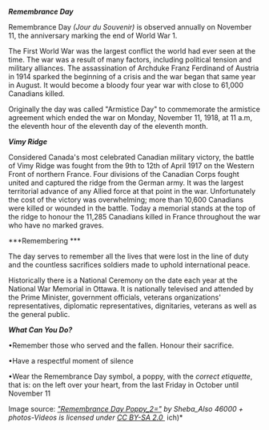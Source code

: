 

***Remembrance Day***

Remembrance Day *(Jour du Souvenir)* is observed annually on November
11, the anniversary marking the end of World War 1. 

The First World War was the largest conflict the world had ever seen at
the time. The war was a result of many factors, including political
tension and military alliances. The assassination of Archduke Franz
Ferdinand of Austria in 1914 sparked the beginning of a crisis and the
war began that same year in August. It would become a bloody four year
war with close to 61,000 Canadians killed.

Originally the day was called "Armistice Day" to commemorate the
armistice agreement which ended the war on Monday, November 11, 1918, at
11 a.m, the eleventh hour of the eleventh day of the eleventh month. 

***Vimy Ridge***

Considered Canada's most celebrated Canadian military victory, the
battle of Vimy Ridge was fought from the 9th to 12th of April 1917 on
the Western Front of northern France. Four divisions of the Canadian
Corps fought united and captured the ridge from the German army. It was
the largest territorial advance of any Allied force at that point in the
war. Unfortunately the cost of the victory was overwhelming; more than
10,600 Canadians were killed or wounded in the battle. Today a memorial
stands at the top of the ridge to honour the 11,285 Canadians killed in
France throughout the war who have no marked graves.

***Remembering ***

The day serves to remember all the lives that were lost in the line of
duty and the countless sacrifices soldiers made to uphold international
peace.

Historically there is a National Ceremony on the date each year at the
National War Memorial in Ottawa. It is nationally televised and attended
by the Prime Minister, government officials, veterans organizations'
representatives, diplomatic representatives, dignitaries, veterans as
well as the general public.

***What Can You Do?***

•Remember those who served and the fallen. Honour their sacrifice.

•Have a respectful moment of silence

•Wear the Remembrance Day symbol, a poppy, with the *correct etiquette*,
that is: on the left over your heart, from the last Friday in October
until November 11

Image source: *[\"Remembrance Day
Poppy\_2=\"](https://www.flickr.com/photos/34534185@N00/48685673082) by Sheba\_Also
46000 + photos-Videos is licensed under [CC BY-SA
2.0 ](https://creativecommons.org/licenses/by-sa/2.0/?ref=ccsearch&atype=rich)*
ich)*
